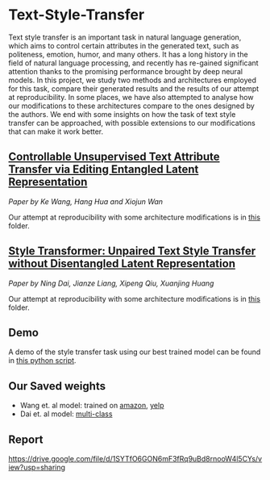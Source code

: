 # Text-Style-Transfer

Text style transfer is an important task in natural language generation, which aims to control
certain attributes in the generated text, such as politeness, emotion, humor, and many others.
It has a long history in the field of natural language processing, and recently has re-gained
significant attention thanks to the promising performance brought by deep neural models. In this project, we study two methods and architectures employed for this task, compare their generated results and the results of our attempt at reproducibility. In some places, we have also attempted to analyse how our modifications to these architectures compare to the ones designed by the authors. We end with some insights on how the task of text style transfer can be approached, with possible extensions to our modifications that can make it work better.  

## [Controllable Unsupervised Text Attribute Transfer via Editing Entangled Latent Representation](https://arxiv.org/abs/1905.12926)

*Paper by Ke Wang, Hang Hua and Xiojun Wan*

Our attempt at reproducibility with some architecture modifications is in [this](./controllable-text-attribute-transfer) folder.

## [Style Transformer: Unpaired Text Style Transfer without Disentangled Latent Representation](https://arxiv.org/abs/1905.05621)

*Paper by Ning Dai, Jianze Liang, Xipeng Qiu, Xuanjing Huang*

Our attempt at reproducibility with some architecture modifications is in [this](./style-transformer) folder.

## Demo

A demo of the style transfer task using our best trained model can be found in [this python script](./style-transformer/testany.py).

## Our Saved weights

- Wang et. al model: trained on [amazon](./controllable-text-attribute-transfer/method/mymodel-amazon/save/1700501011/), [yelp](./controllable-text-attribute-transfer/method/mymodel-yelp/save/1699447740/)
- Dai et. al model: [multi-class](./style-transformer/save/Nov07025149/ckpts/)


## Report
https://drive.google.com/file/d/1SYTfO6GON6mF3fRq9uBd8rnooW4l5CYs/view?usp=sharing
